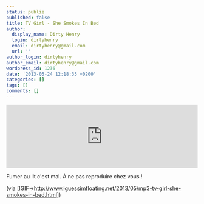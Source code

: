 ```yaml
---
status: publie
published: false
title: TV Girl - She Smokes In Bed
author:
  display_name: Dirty Henry
  login: dirtyhenry
  email: dirtyhenry@gmail.com
  url: ''
author_login: dirtyhenry
author_email: dirtyhenry@gmail.com
wordpress_id: 1236
date: '2013-05-24 12:18:35 +0200'
categories: []
tags: []
comments: []
---
```

<iframe width="100%" height="166" scrolling="no" frameborder="no" src="https://w.soundcloud.com/player/?url=http%3A%2F%2Fapi.soundcloud.com%2Ftracks%2F93436394"></iframe>

Fumer au lit c'est mal. À ne pas reproduire chez vous !

(via [IGIF->http://www.iguessimfloating.net/2013/05/mp3-tv-girl-she-smokes-in-bed.html])
